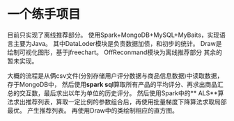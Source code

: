 # 一个练手项目
目前只实现了离线推荐部分。
使用Spark+MongoDB+MySQL+MyBaits，实现语言主要为Java。
其中DataLoder模块是负责数据加债，和初步的统计。
Draw是绘制可视化图形，基于jfreechart。
OffReconmand模块为离线推荐部分
其余的暂未实现。

大概的流程是从俩csv文件(分别存储用户评分数据与商品信息数据)中读取数据，存于MongoDB中，
然后使用**spark sql**算取所有产品的平均评分、再求出商品汇总的交互数，最后求出以年为单位的历史评分。
然后使用Spark中的** ALS**算法求出推荐列表，算取一定比例的参数组合后，再使用批量梯度下降算法求取局部最优。
产生推荐列表。
再使用Draw中的类绘制相应的直方图。

